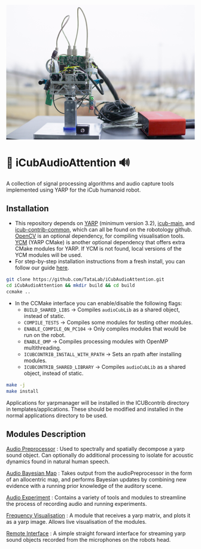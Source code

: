 ![iCubAudioAttention](/doc/images/ULETH_iCub_head.png?raw=false "iCubAudioAttention")

:robot:  iCubAudioAttention  :loud_sound:
===

A collection of signal processing algorithms and audio capture tools implemented using YARP for the iCub humanoid robot.


Installation
------------

* This repository depends on [YARP](https://github.com/robotology/yarp) (minimum version 3.2), [icub-main](https://github.com/robotology/icub-main), and [icub-contrib-common](https://github.com/robotology/icub-contrib-common), which can all be found on the robotology github. [OpenCV](https://github.com/opencv/opencv) is an optional dependency, for compiling visualisation tools. [YCM](https://github.com/robotology/ycm) (YARP CMake) is another optional dependency that offers extra CMake modules for YARP. If YCM is not found, local versions of the YCM modules will be used.
* For step-by-step installation instructions from a fresh install, you can follow our guide [here](https://github.com/TataLab/iCubAudioAttention/blob/master/doc/installation_instructions/fresh_install.md).

```bash
git clone https://github.com/TataLab/iCubAudioAttention.git
cd iCubAudioAttention && mkdir build && cd build
ccmake ..
```

* In the CCMake interface you can enable/disable the following flags:
    * ```BUILD_SHARED_LIBS``` &rightarrow; Compiles ```audioCubLib``` as a shared object, instead of static.
    * ```COMPILE_TESTS``` &rightarrow; Compiles some modules for testing other modules.
    * ```ENABLE_COMPILE_ON_PC104``` &rightarrow; Only compiles modules that would be run on the robot.
    * ```ENABLE_OMP``` &rightarrow; Compiles processing modules with OpenMP multithreading.
    * ```ICUBCONTRIB_INSTALL_WITH_RPATH``` &rightarrow; Sets an rpath after installing modules.
    * ```ICUBCONTRIB_SHARED_LIBRARY``` &rightarrow; Compiles ```audioCubLib``` as a shared object, instead of static.

```bash
make -j
make install
```

Applications for yarpmanager will be installed in the ICUBcontrib directory in templates/applications. These should be modified and installed in the normal applications directory to be used.


Modules Description
-------------------

[Audio Preprocessor](https://github.com/TataLab/iCubAudioAttention/blob/master/modules/audioPreprocessor/doc/README.md) : Used to spectrally and spatially decompose a yarp sound object. Can optionally do additional processing to isolate for acoustic dynamics found in natural human speech.

[Audio Bayesian Map](https://github.com/TataLab/iCubAudioAttention/blob/master/modules/audioBayesianMap/doc/README.md) : Takes output from the audioPreprocessor in the form of an allocentric map, and performs Bayesian updates by combining new evidence with a running prior knowledge of the auditory scene.

[Audio Experiment](https://github.com/TataLab/iCubAudioAttention/blob/master/modules/audioExperiment/doc/README.md) : Contains a variety of tools and modules to streamline the process of recording audio and running experiments.

[Frequency Visualisation](https://github.com/TataLab/iCubAudioAttention/blob/master/modules/frequencyVisualisation/doc/README.md) : A module that receives a yarp matrix, and plots it as a yarp image. Allows live visualisation of the modules.

[Remote Interface](https://github.com/TataLab/iCubAudioAttention/blob/master/modules/remoteInterface/doc/README.md) : A simple straight forward interface for streaming yarp sound objects recorded from the microphones on the robots head.

